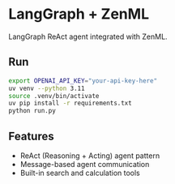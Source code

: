 # LangGraph + ZenML

LangGraph ReAct agent integrated with ZenML.

## Run
```bash
export OPENAI_API_KEY="your-api-key-here"
uv venv --python 3.11
source .venv/bin/activate
uv pip install -r requirements.txt
python run.py
```

## Features
- ReAct (Reasoning + Acting) agent pattern
- Message-based agent communication
- Built-in search and calculation tools